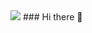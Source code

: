 <img src="https://capsule-render.vercel.app/api?type=wave&color=auto&height=300&section=header&text=develop%20spaces&fontSize=90"/>
### Hi there 👋

<!--
**wookiya1364/wookiya1364** is a ✨ _special_ ✨ repository because its `README.md` (this file) appears on your GitHub profile.

Here are some ideas to get you started:

- 🔭 I’m currently working on ...
- 🌱 I’m currently learning ...
- 👯 I’m looking to collaborate on ...
- 🤔 I’m looking for help with ...
- 💬 Ask me about ...
- 📫 How to reach me: ...
- 😄 Pronouns: ...
- ⚡ Fun fact: ...
-->
